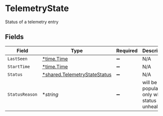 # TelemetryState

Status of a telemetry entry


## Fields

| Field                                                                       | Type                                                                        | Required                                                                    | Description                                                                 |
| --------------------------------------------------------------------------- | --------------------------------------------------------------------------- | --------------------------------------------------------------------------- | --------------------------------------------------------------------------- |
| `LastSeen`                                                                  | [*time.Time](https://pkg.go.dev/time#Time)                                  | :heavy_minus_sign:                                                          | N/A                                                                         |
| `StartTime`                                                                 | [*time.Time](https://pkg.go.dev/time#Time)                                  | :heavy_minus_sign:                                                          | N/A                                                                         |
| `Status`                                                                    | [*shared.TelemetryStateStatus](../../models/shared/telemetrystatestatus.md) | :heavy_minus_sign:                                                          | N/A                                                                         |
| `StatusReason`                                                              | **string*                                                                   | :heavy_minus_sign:                                                          | will be populate only when status is unhealthy                              |